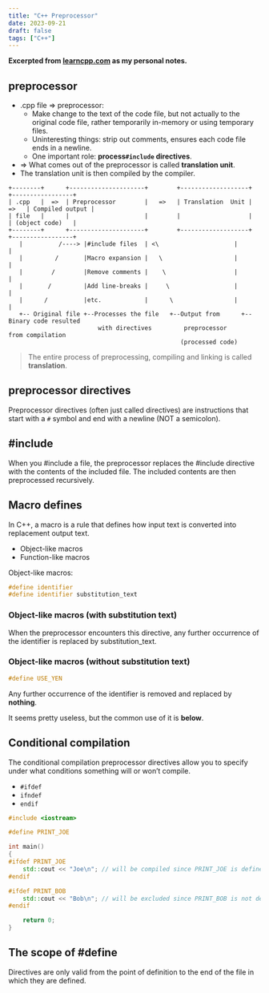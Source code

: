 ```yaml
---
title: "C++ Preprocessor"
date: 2023-09-21
draft: false
tags: ["C++"]
---
```


**Excerpted from [learncpp.com](https://www.learncpp.com/cpp-tutorial/introduction-to-the-preprocessor/) as my personal notes.**

## preprocessor

- .cpp file => preprocessor:
    - Make change to the text of the code file, but not actually to the original code file, rather temporarily in-memory
      or using temporary files.
    - Uninteresting things: strip out comments, ensures each code file ends in a newline.
    - One important role: **process`#include` directives**.
- => What comes out of the preprocessor is called **translation unit**.
- The translation unit is then compiled by the compiler.

```text
+--------+      +---------------------+        +-------------------+       +-----------------+
| .cpp   |  =>  | Preprocessor        |   =>   | Translation  Unit |  =>   | Compiled output |
| file   |      |                     |        |                   |       | (object code)   |
+--------+      +---------------------+        +-------------------+       +-----------------+
   |          /----> |#include files  | <\                     |                            |
   |         /       |Macro expansion |   \                    |                            |
   |        /        |Remove comments |    \                   |                            |
   |       /         |Add line-breaks |     \                  |                            |
   |      /          |etc.            |      \                 |                            |
   +-- Original file +--Processes the file   +--Output from      +--Binary code resulted
                         with directives         preprocessor        from compilation
                                                (processed code)
```

> The entire process of preprocessing, compiling and linking is called **translation**.

## preprocessor directives

Preprocessor directives (often just called directives) are instructions that start with a `#` symbol and end with a
newline (NOT a semicolon).

## #include

When you #include a file, the preprocessor replaces the #include directive with the contents of the included file.
The included contents are then preprocessed recursively.

## Macro defines

In C++, a macro is a rule that defines how input text is converted into replacement output text.

- Object-like macros
- Function-like macros

Object-like macros:

```c++
#define identifier
#define identifier substitution_text
```

### Object-like macros (with substitution text)

When the preprocessor encounters this directive, any further occurrence of the identifier is replaced by
substitution_text.

### Object-like macros (without substitution text)

```c++
#define USE_YEN
```

Any further occurrence of the identifier is removed and replaced by **nothing**.

It seems pretty useless, but the common use of it is **below**.

## Conditional compilation

The conditional compilation preprocessor directives allow you to specify under what conditions something will or won’t
compile.

- `#ifdef`
- `ifndef`
- `endif`

```c++
#include <iostream>

#define PRINT_JOE

int main()
{
#ifdef PRINT_JOE
    std::cout << "Joe\n"; // will be compiled since PRINT_JOE is defined
#endif

#ifdef PRINT_BOB
    std::cout << "Bob\n"; // will be excluded since PRINT_BOB is not defined
#endif

    return 0;
}
```

## The scope of #define

Directives are only valid from the point of definition to the end of the file in which they are defined.

